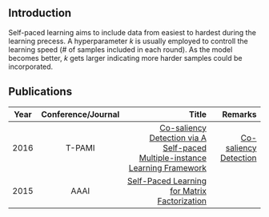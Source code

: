 ## Introduction
Self-paced learning aims to include data from easiest to hardest during the learning precess. A hyperparameter *k* is usually employed to controll the learning speed (# of samples included in each round). As the model becomes better, *k* gets larger indicating more harder samples could be incorporated.


## Publications
| Year       | Conference/Journal       | Title  | Remarks
| ------------- |:-------------:| --------------:|------------:|
|2016			|    T-PAMI   |    [Co-saliency Detection via A Self-paced Multiple-instance Learning Framework ](https://sci-hub.tw/https://ieeexplore.ieee.org/abstract/document/7469327/)  |   [Co-saliency Detection](https://hzfu.github.io/proj_cosal_review.html)    |
|2015			|    AAAI   |    [Self-Paced Learning for Matrix Factorization](https://www.aaai.org/ocs/index.php/AAAI/AAAI15/paper/viewFile/9541/10000)  |       |
